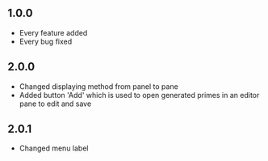 
## 1.0.0
* Every feature added
* Every bug fixed

## 2.0.0
* Changed displaying method from panel to pane
* Added button 'Add' which is used to open generated primes in an editor pane to edit and save

## 2.0.1
 * Changed menu label
